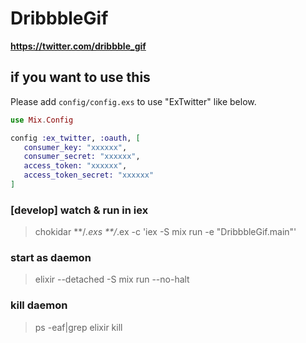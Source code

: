 DribbbleGif
===========

**https://twitter.com/dribbble_gif**


## if you want to use this
Please add `config/config.exs` to use "ExTwitter" like below.

``` elixir
use Mix.Config

config :ex_twitter, :oauth, [
   consumer_key: "xxxxxx",
   consumer_secret: "xxxxxx",
   access_token: "xxxxxx",
   access_token_secret: "xxxxxx"
]
```

### [develop] watch & run in iex
> chokidar **/*.exs **/*.ex -c 'iex -S mix run -e "DribbbleGif.main"'

### start as daemon
> elixir --detached -S mix run --no-halt

### kill daemon
> ps -eaf|grep elixir
> kill <PID>

